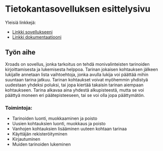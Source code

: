 # Tietokantasovelluksen esittelysivu

Yleisiä linkkejä:

* [Linkki sovellukseeni](http://ritakosk.users.cs.helsinki.fi/xroads/)
* [Linkki dokumentaatiooni](https://github.com/juuha/Tsoha-Bootstrap/blob/master/doc/dokumentaatio.pdf)

## Työn aihe

Xroads on sovellus, jonka tarkoitus on tehdä monivalinteisten tarinoiden kirjoittamisesta ja lukemisesta helppoa. Tarinan jokaisen kohtauksen jälkeen lukijalle annetaan lista vaihtoehtoja, jonka avulla lukija voi päättää mihin suuntaan tarina jatkuu. Tarinan kohtaukset voivat myöhemmin yhdistyä uudestaan yhdeksi poluksi, tai jopa kiertää takaisin tarinan aiempaan kohtaukseen. Tarina alkavaa aina yhdestä alkupisteestä, mutta se voi päättyä moneen eri päätepisteeseen, tai se voi olla jopa päättymätön.

### Toimintoja:

* Tarinoiden luonti, muokkaaminen ja poisto
* Uusien kohtauksien luonti, muokkaus ja poisto
* Vanhojen kohtauksien lisääminen uuteen kohtaan tarinaa
* Käyttäjän rekisteröityminen
* Kirjautuminen
* Muiden tarinoiden lukeminen
